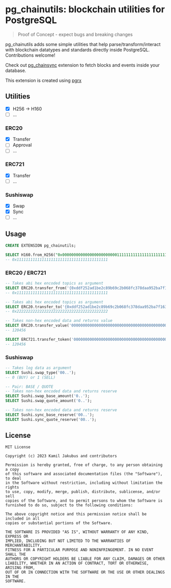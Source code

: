 # pg_chainutils: blockchain utilities for PostgreSQL

> Proof of Concept - expect bugs and breaking changes

pg_chainutils adds some simple utilities that help parse/transform/interact with blockchain datatypes and standards directly inside PostgreSQL. Contributions welcome!

Check out [pg_chainsync](https://github.com/usagi-coffee/pg_chainsync) extension to fetch blocks and events inside your database.

This extension is created using [pgrx](https://github.com/tcdi/pgrx)

## Utilities

- [X] H256 -> H160
- [ ] ...

### ERC20

- [X] Transfer
- [ ] Approval
- [ ] ...

### ERC721

- [X] Transfer
- [ ] ...

### Sushiswap

- [X] Swap
- [X] Sync
- [ ] ...

## Usage

```sql
CREATE EXTENSION pg_chainutils;
```

```sql
SELECT H160.from_H256("0x0000000000000000000000001111111111111111111111111111111111111111")
-- 0x1111111111111111111111111111111111111111
```

### ERC20 / ERC721

```sql
-- Takes abi hex encoded topics as argument
SELECT ERC20.transfer_from('{0xddf252ad1be2c89b69c2b068fc378daa952ba7f163c4a11628f55a4df523b3ef,0x0000000000000000000000001111111111111111111111111111111111111111,0x0000000000000000000000002222222222222222222222222222222222222222}');
-- 0x1111111111111111111111111111111111111111

-- Takes abi hex encoded topics as argument
SELECT ERC20.transfer_to('{0xddf252ad1be2c89b69c2b068fc378daa952ba7f163c4a11628f55a4df523b3ef,0x0000000000000000000000001111111111111111111111111111111111111111,0x0000000000000000000000002222222222222222222222222222222222222222}');
-- 0x2222222222222222222222222222222222222222

-- Takes non-hex encoded data and returns value
SELECT ERC20.transfer_value('00000000000000000000000000000000000000000000000000000000000000200000000000000000000000000000000000000000000000000000000000000020000000000000000000000000000000000000000000000000000000000001d688');
-- 120456

SELECT ERC721.transfer_token('00000000000000000000000000000000000000000000000000000000000000200000000000000000000000000000000000000000000000000000000000000020000000000000000000000000000000000000000000000000000000000001d688');
-- 120456
```

### Sushiswap

```sql
-- Takes log data as argument
SELECT Sushi.swap_type('00..');
-- 0 (BUY) or 1 (SELL)

-- Pair: BASE / QUOTE
-- Takes non-hex encoded data and returns reserve
SELECT Sushi.swap_base_amount('0..');
SELECT Sushi.swap_quote_amount('0..');

-- Takes non-hex encoded data and returns reserve
SELECT Sushi.sync_base_reserve('00..');
SELECT Sushi.sync_quote_reserve('00..');
```

## License

```
MIT License

Copyright (c) 2023 Kamil Jakubus and contributors

Permission is hereby granted, free of charge, to any person obtaining a copy
of this software and associated documentation files (the "Software"), to deal
in the Software without restriction, including without limitation the rights
to use, copy, modify, merge, publish, distribute, sublicense, and/or sell
copies of the Software, and to permit persons to whom the Software is
furnished to do so, subject to the following conditions:

The above copyright notice and this permission notice shall be included in all
copies or substantial portions of the Software.

THE SOFTWARE IS PROVIDED "AS IS", WITHOUT WARRANTY OF ANY KIND, EXPRESS OR
IMPLIED, INCLUDING BUT NOT LIMITED TO THE WARRANTIES OF MERCHANTABILITY,
FITNESS FOR A PARTICULAR PURPOSE AND NONINFRINGEMENT. IN NO EVENT SHALL THE
AUTHORS OR COPYRIGHT HOLDERS BE LIABLE FOR ANY CLAIM, DAMAGES OR OTHER
LIABILITY, WHETHER IN AN ACTION OF CONTRACT, TORT OR OTHERWISE, ARISING FROM,
OUT OF OR IN CONNECTION WITH THE SOFTWARE OR THE USE OR OTHER DEALINGS IN THE
SOFTWARE.
```